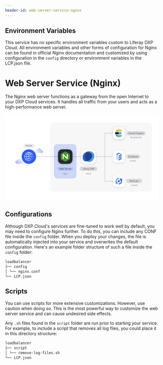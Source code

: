 ```yaml
---
header-id: web-server-service-nginx
---
```


## Environment Variables

This service has no specific environment variables custom to Liferay DXP Cloud. 
All environment variables and other forms of configuration for Nginx can be 
found in official Nginx documentation and customized by using configuration in 
the `config` directory or environment variables in the LCP.json file. 

# Web Server Service (Nginx)

The Nginx web server functions as a gateway from the open Internet to your DXP 
Cloud services. It handles all traffic from your users and acts as a 
high-performance web server. 

![Figure 1: The web server is one of several services available in DXP Cloud.](../../images/services-nginx.png)

## Configurations

Although DXP Cloud's services are fine-tuned to work well by default, you may 
need to configure Nginx further. To do this, you can include any CONF file 
inside the `config` folder. When you deploy your changes, the file is 
automatically injected into your service and overwrites the default 
configuration. Here's an example folder structure of such a file inside the 
`config` folder: 

    loadbalancer
    ├── config
    │ └── nginx.conf
    └── LCP.json

## Scripts

You can use scripts for more extensive customizations. However, use caution when 
doing so. This is the most powerful way to customize the web server service and 
can cause undesired side effects. 

Any `.sh` files found in the `script` folder are run prior to starting your 
service. For example, to include a script that removes all log files, you could 
place it in this directory structure: 

    loadbalancer
    ├── script
    │ └── remove-log-files.sh
    └── LCP.json
